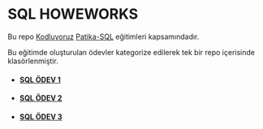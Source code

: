 # SQL HOWEWORKS

Bu repo [Kodluyoruz](https://www.kodluyoruz.org) [Patika-SQL](https://app.patika.dev/courses/sql) eğitimleri kapsamındadır.

Bu eğitimde oluşturulan ödevler kategorize edilerek tek bir repo içerisinde klasörlenmiştir.

* #### [SQL ÖDEV 1](./SQLHW01.sql)
* #### [SQL ÖDEV 2](./SQLHW02.sql)
* #### [SQL ÖDEV 3](./SQLHW03.sql)
